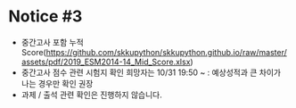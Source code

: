# Notice #3
* 중간고사 포함 누적 Score(https://github.com/skkupython/skkupython.github.io/raw/master/assets/pdf/2019_ESM2014-14_Mid_Score.xlsx)
* 중간고사 점수 관련 시험지 확인 희망자는 10/31 19:50 ~ : 예상성적과 큰 차이가 나는 경우만 확인 권장
* 과제 / 출석 관련 확인은 진행하지 않습니다.
    